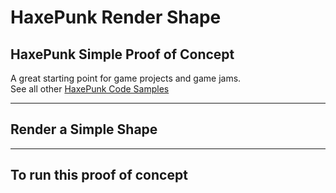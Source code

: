 # HaxePunk Render Shape

## HaxePunk Simple Proof of Concept

A great starting point for game projects and game jams.  
See all other [HaxePunk Code Samples](https://github.com/GomaGames?query=HaxePunk)

----

## Render a Simple Shape


----

## To run this proof of concept

